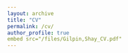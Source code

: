 ```yaml
---
layout: archive
title: "CV"
permalink: /cv/
author_profile: true
embed src="/files/Gilpin,Shay_CV.pdf"
---
```


